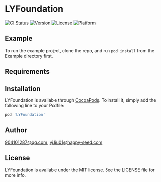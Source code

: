 # LYFoundation

[![CI Status](https://img.shields.io/travis/904101287@qq.com/LYFoundation.svg?style=flat)](https://travis-ci.org/904101287@qq.com/LYFoundation)
[![Version](https://img.shields.io/cocoapods/v/LYFoundation.svg?style=flat)](https://cocoapods.org/pods/LYFoundation)
[![License](https://img.shields.io/cocoapods/l/LYFoundation.svg?style=flat)](https://cocoapods.org/pods/LYFoundation)
[![Platform](https://img.shields.io/cocoapods/p/LYFoundation.svg?style=flat)](https://cocoapods.org/pods/LYFoundation)

## Example

To run the example project, clone the repo, and run `pod install` from the Example directory first.

## Requirements

## Installation

LYFoundation is available through [CocoaPods](https://cocoapods.org). To install
it, simply add the following line to your Podfile:

```ruby
pod 'LYFoundation'
```

## Author

904101287@qq.com, yi.liu01@happy-seed.com

## License

LYFoundation is available under the MIT license. See the LICENSE file for more info.

